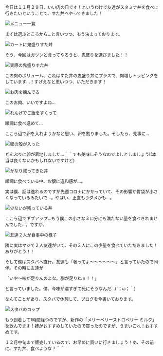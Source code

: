 今日は１１月２９日、いい肉の日です！というわけで友達がスタミナ丼を食べに行きたいということで、すた丼へやってきました！

![メニュー一覧](../markdownSource/20/1.jpeg)

まずは選ぶところから...と言いつつ、もう決まっております。

![カートに鬼盛りすた丼](../markdownSource/20/2.jpeg)

そう、今回はガツンと食ってやろうと、鬼盛りを選びました！！

![実際の鬼盛りすた丼](../markdownSource/20/3.jpeg)

この肉のボリューム、これはすた丼の鬼盛り丼にプラスで、肉増しトッピングをしています...！すげえなと思いつつ、いただきます！

![お肉を摘んでる](../markdownSource/20/4.jpeg)

このお肉、いいですよね...

![れんげでご飯をすくって](../markdownSource/20/5.jpeg)

順調に食べ進めて...

ここら辺で卵を入れようかなと思い、卵を割りました。そしたら、見事に...

![卵の殻が入った](../markdownSource/20/6.jpeg)

どんぶりに卵が着地しました...＾＾でも美味しそうなのでよしとしましょう!(本当は良くないかもしれないですけど)

![かなり減ってきた丼](../markdownSource/20/7.jpeg)

順調に食べている中、お腹に違和感が...。

実は僕、話は逸れるのですが先週コロナにかかっていて、その影響か胃袋が小さくなっているみたいで...。やばい、正直もうダメかも...。

![少ないが残っている丼](../markdownSource/20/8.jpeg)

ここら辺でギブアップ...もう僕この小さな３口分にも満たない量を食べきれませんでした...。ですが、

![友達２人が食事中の様子](../markdownSource/20/9.jpeg)

隣に実はマジで２人友達がいて、その２人にこの少量を食べていただきました！ありがとう！！

そして僕はスタバへ直行。友達も「奢ってよ〜〜〜〜〜〜」と言っていたので同伴。その時に友達が

「いや〜味が足りんのよな。脂が足りねぇ！！」

と言っていました。僕、今味が濃すぎて死にそうなんだ...(´；ω；｀)

なんてことがあり、スタバで休憩して、ブログを今書いております。

![スタバのコップ](../markdownSource/20/IMG_3605.jpeg)

もう到着して1時間経つのですが、新作の「メリーベリーストロベリー ミルク」を飲んでます！姉がおすすめしていたので買ったのですが、うまいこれ！おすすめです。

１２月中旬まで販売しているので、お早めに買いに行きましょう！あ、その前に、すた丼、食べような？＾＾
